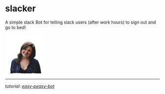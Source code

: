 # slacker

A simple slack Bot for telling slack users (after work hours) to sign out and go to bed!

![Go Home!](avatar.gif)

---

*tutorial: [easy-peasy-bot](https://api.slack.com/tutorials/easy-peasy-bots)*
